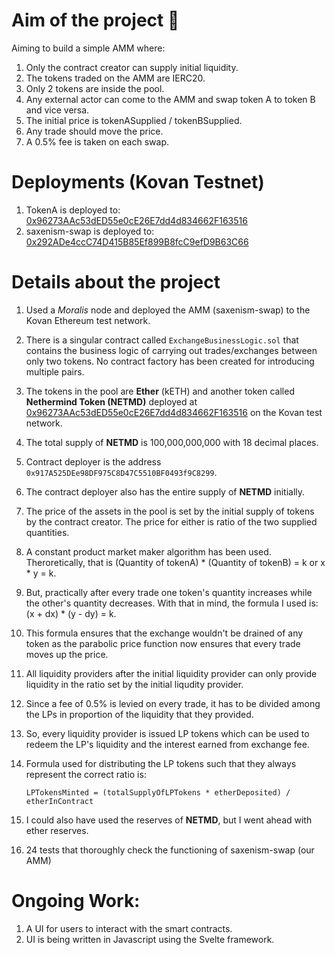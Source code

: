 # Aim of the project 🍾

Aiming to build a simple AMM where: 
1. Only the contract creator can supply initial liquidity.
2. The tokens traded on the AMM are IERC20.
3. Only 2 tokens are inside the pool.
4. Any external actor can come to the AMM and swap token A to token B and vice versa.
5. The initial price is tokenASupplied / tokenBSupplied.
6. Any trade should move the price.
7. A 0.5% fee is taken on each swap.

# Deployments (Kovan Testnet)
1. TokenA is deployed to:  [0x96273AAc53dED55e0cE26E7dd4d834662F163516](https://kovan.etherscan.io/address/0x96273AAc53dED55e0cE26E7dd4d834662F163516)
2. saxenism-swap is deployed to:  [0x292ADe4ccC74D415B85Ef899B8fcC9efD9B63C66](https://kovan.etherscan.io/address/0x292ade4ccc74d415b85ef899b8fcc9efd9b63c66)

# Details about the project

1. Used a *Moralis* node and deployed the AMM (saxenism-swap) to the Kovan Ethereum test network.
2. There is a singular contract called `ExchangeBusinessLogic.sol` that contains the business logic of carrying out trades/exchanges between only two tokens. No contract factory has been created for introducing multiple pairs.
3. The tokens in the pool are **Ether** (kETH) and another token called **Nethermind Token (NETMD)** deployed at [0x96273AAc53dED55e0cE26E7dd4d834662F163516](https://kovan.etherscan.io/address/0x96273AAc53dED55e0cE26E7dd4d834662F163516) on the Kovan test network.
4. The total supply of **NETMD** is 100,000,000,000 with 18 decimal places.
5. Contract deployer is the address `0x917A525DEe98DF975C8D47C5510BF0493f9C8299`.
6. The contract deployer also has the entire supply of **NETMD** initially.
7. The price of the assets in the pool is set by the initial supply of tokens by the contract creator. The price for either is ratio of the two supplied quantities.
8. A constant product market maker algorithm has been used. Theroretically, that is (Quantity of tokenA) * (Quantity of tokenB) = k or x * y = k.
9. But, practically after every trade one token's quantity increases while the other's quantity decreases. With that in mind, the formula I used is: (x + dx) * (y - dy) = k.
10. This formula ensures that the exchange wouldn't be drained of any token as the parabolic price function now ensures that every trade moves up the price.
11. All liquidity providers after the initial liquidity provider can only provide liquidity in the ratio set by the initial liqudity provider.
12. Since a fee of 0.5% is levied on every trade, it has to be divided among the LPs in proportion of the liquidity that they provided.
13. So, every liquidity provider is issued LP tokens which can be used to redeem the LP's liquidity and the interest earned from exchange fee.
14. Formula used for distributing the LP tokens such that they always represent the correct ratio is:


    `LPTokensMinted = (totalSupplyOfLPTokens * etherDeposited) / etherInContract`
15. I could also have used the reserves of **NETMD**, but I went ahead with ether reserves.
16. 24 tests that thoroughly check the functioning of saxenism-swap (our AMM)

# Ongoing Work:

1. A UI for users to interact with the smart contracts.
2. UI is being written in Javascript using the Svelte framework.





